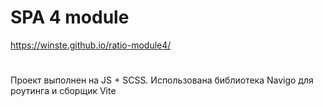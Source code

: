 # SPA 4 module

https://winste.github.io/ratio-module4/

#

Проект выполнен на JS + SCSS. Использована библиотека Navigo для роутинга и сборщик Vite
